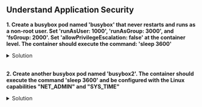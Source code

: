## Understand Application Security

**1.	Create a busybox pod named 'busybox' that never restarts and runs as a non-root user. Set 'runAsUser: 1000', 'runAsGroup: 3000', and 'fsGroup: 2000'. Set 'allowPrivilegeEscalation: false' at the container level. The container should execute the command: 'sleep 3600'**

<details><summary>Solution</summary>

<p>

```bash
kubectl run busybox --image=busybox --restart=Never --dry-run=client -o yaml > busybox.yaml
```
busybox.yaml

```YAML
apiVersion: v1
kind: Pod
metadata:
  creationTimestamp: null
  labels:
    run: busybox
  name: busybox
spec:
  securityContext:                              #add
    runAsUser: 1000                             #add
    runAsGroup: 3000                            #add
    fsGroup: 2000                               #add
  containers:
  - image: busybox
    name: busybox
    command: ["sh", "-c", "sleep 3600"]         #add
    securityContext:                            #add
      allowPrivilegeEscalation: false           #add
  dnsPolicy: ClusterFirst
  restartPolicy: Never
status: {}
```
```bash
kubectl apply -f busybox.yaml
kubectl get pods
```
</p>
</details>

<br/>

**2.	Create another busybox pod named 'busybox2'. The container should execute the command 'sleep 3600' and be configured with the Linux capabilities "NET_ADMIN" and "SYS_TIME"**

<details><summary>Solution</summary>

<p>

```bash
kubectl run busybox2 --image=busybox --restart=Never --dry-run=client -o yaml > busybox2.yaml
```
busybox2.yaml

```YAML
apiVersion: v1
kind: Pod
metadata:
  creationTimestamp: null
  labels:
    run: busybox2
  name: busybox2
spec:
  containers:
  - image: busybox
    name: busybox2
    command: ["sh", "-c", "sleep 3600"]
    securityContext:
      capabilities:
        add: ["NET_ADMIN", "SYS_TIME"]
  dnsPolicy: ClusterFirst
  restartPolicy: Never
status: {}
```
```bash
kubectl apply -f busybox2.yaml
kubectl get pods
```
</p>
</details>

<br/>

